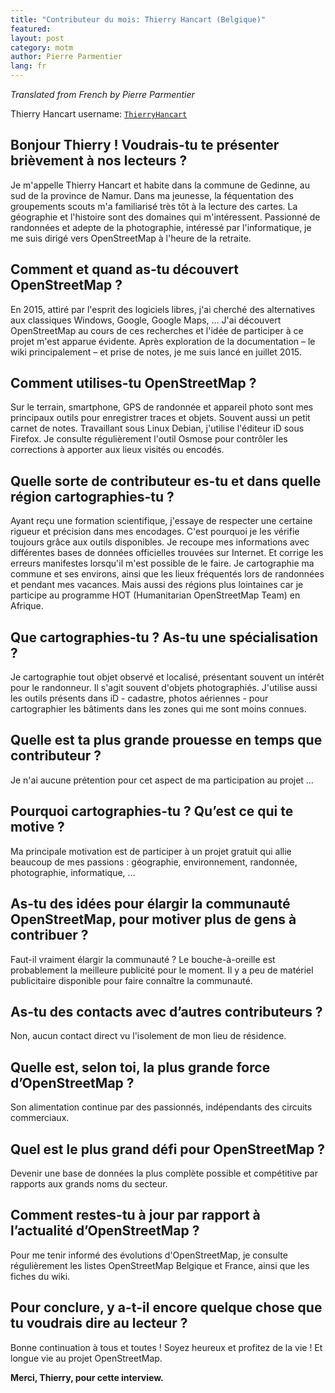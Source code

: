 ```yaml
---
title: "Contributeur du mois: Thierry Hancart (Belgique)"
featured:
layout: post
category: motm
author: Pierre Parmentier
lang: fr
---
```


*Translated from French by Pierre Parmentier*

Thierry Hancart username: [`ThierryHancart`](https://www.openstreetmap.org/user/ThierryHancart)

## Bonjour Thierry ! Voudrais-tu te présenter brièvement à nos lecteurs ?

Je m'appelle Thierry Hancart et habite dans la commune de Gedinne, au sud de la province de Namur. Dans ma jeunesse, la féquentation des groupements scouts m'a familiarisé très tôt à la lecture des cartes. La géographie et l'histoire sont des domaines qui m'intéressent. Passionné de randonnées et adepte de la photographie, intéressé par l'informatique, je me suis dirigé vers OpenStreetMap à l'heure de la retraite.


## Comment et quand as-tu découvert OpenStreetMap ?

En 2015, attiré par l'esprit des logiciels libres, j'ai cherché des alternatives aux classiques Windows, Google, Google Maps, … J'ai découvert OpenStreetMap au cours de ces recherches et l'idée de participer à ce projet m'est apparue évidente. Après exploration de la documentation – le wiki principalement – et prise de notes, je me suis lancé en juillet 2015.


## Comment utilises-tu OpenStreetMap ?

Sur le terrain, smartphone, GPS de randonnée et appareil photo sont mes principaux outils pour enregistrer traces et objets. Souvent aussi un petit carnet de notes. Travaillant sous Linux Debian, j'utilise l'éditeur iD sous Firefox. Je consulte régulièrement l'outil Osmose pour contrôler les corrections à apporter aux lieux visités ou encodés.


## Quelle sorte de contributeur es-tu et dans quelle région cartographies-tu ?

Ayant reçu une formation scientifique, j'essaye de respecter une certaine rigueur et précision dans mes encodages. C'est pourquoi je les vérifie toujours grâce aux outils disponibles. Je recoupe mes informations avec différentes bases de données officielles trouvées sur Internet. Et corrige les erreurs manifestes lorsqu'il m'est possible de le faire. Je cartographie ma commune et ses environs, ainsi que les lieux fréquentés lors de randonnées et pendant mes vacances. Mais aussi des régions plus lointaines car je participe au programme HOT (Humanitarian OpenStreetMap Team) en Afrique.


## Que cartographies-tu ? As-tu une spécialisation ?

Je cartographie tout objet observé et localisé, présentant souvent un intérêt pour le randonneur. Il s'agit souvent d'objets photographiés. J'utilise aussi les outils présents dans iD - cadastre, photos aériennes - pour cartographier les bâtiments dans les zones qui me sont moins connues.


## Quelle est ta plus grande prouesse en temps que contributeur ?

Je n'ai aucune prétention pour cet aspect de ma participation au projet …


## Pourquoi cartographies-tu ? Qu’est ce qui te motive ?

Ma principale motivation est de participer à un projet gratuit qui allie beaucoup de mes passions : géographie, environnement, randonnée, photographie, informatique, …


## As-tu des idées pour élargir la communauté OpenStreetMap, pour motiver plus de gens à contribuer ?

Faut-il vraiment élargir la communauté ? Le bouche-à-oreille est probablement la meilleure publicité pour le moment. Il y a peu de matériel publicitaire disponible pour faire connaître la communauté.


## As-tu des contacts avec d’autres contributeurs ?

Non, aucun contact direct vu l'isolement de mon lieu de résidence.


## Quelle est, selon toi, la plus grande force d’OpenStreetMap ?

Son alimentation continue par des passionnés, indépendants des circuits commerciaux.


## Quel est le plus grand défi pour OpenStreetMap ?

Devenir une base de données la plus complète possible et compétitive par rapports aux grands noms du secteur.


## Comment restes-tu à jour par rapport à l’actualité d’OpenStreetMap ?

Pour me tenir informé des évolutions d'OpenStreetMap, je consulte régulièrement les listes OpenStreetMap Belgique et France, ainsi que les fiches du wiki.


## Pour conclure, y a-t-il encore quelque chose que tu voudrais dire au lecteur ?

Bonne continuation à tous et toutes ! Soyez heureux et profitez de la vie ! Et longue vie au projet OpenStreetMap.

**Merci, Thierry, pour cette interview.**
